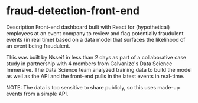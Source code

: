 # fraud-detection-front-end
Description
Front-end dashboard built with React for (hypothetical) employees at an event company to review and flag potentially fraudulent events (in real time) based on a data model that surfaces the likelihood of an event being fraudulent.

This was built by Nsseif in less than 2 days as part of a collaborative case study in partnership with 4 members from Galvanize's Data Science Immersive. 
The Data Science team analyzed training data to build the model as well as the API and the front-end pulls in the latest events in real-time.

NOTE: The data is too sensitive to share publicly, so this uses made-up events from a simple API.

